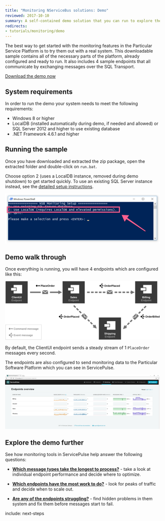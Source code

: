 ```yaml
---
title: "Monitoring NServiceBus solutions: Demo"
reviewed: 2017-10-10
summary: A self-contained demo solution that you can run to explore the monitoring features of the Particular Service Platform.
redirects:
- tutorials/monitoring/demo
---
```


The best way to get started with the monitoring features in the Particular Service Platform is to try them out with a real system. This downloadable sample contains all of the necessary parts of the platform, already configured and ready to run. It also includes 4 sample endpoints that all communicate by exchanging messages over the SQL Transport.

<div class="text-center inline-download hidden-xs"><a id='download-demo' href='https://github.com/particular/monitoringdemo/zipball/master' class="btn btn-primary btn-lg"><span class="glyphicon glyphicon-download-alt" aria-hidden="true"></span> Download the demo now</a>
</div>


## System requirements

In order to run the demo your system needs to meet the following requirements:

- Windows 8 or higher
- LocalDB (installed automatically during demo, if needed and allowed) or SQL Server 2012 and higher to use existing database
- .NET Framework 4.6.1 and higher

## Running the sample

Once you have downloaded and extracted the zip package, open the extracted folder and double-click on `run.bat`. 

Choose option 2 (uses a LocalDB instance, removed during demo shutdown) to get started quickly. To use an existing SQL Server instance instead, see the [detailed setup instructions](/walthrough-setup).

![Demo options](options.png "width=680")


## Demo walk through

Once everything is running, you will have 4 endpoints which are configured like this:

![Solution Diagram](diagram.svg "width=680")

By default, the ClientUI endpoint sends a steady stream of 1 `PlaceOrder` messages every second. 

The endpoints are also configured to send monitoring data to the Particular Software Platform which you can see in ServicePulse. 

![Service Pulse monitoring tab showing sample endpoints](servicepulse-monitoring-tab-sample-low-throughput.png)


## Explore the demo further

See how monitoring tools in ServicePulse help answer the following questions:

- **[Which message types take the longest to process?](walkthrough-1.md)** - take a look at individual endpoint performance and decide where to optimize.

- **[Which endpoints have the most work to do?](walkthrough-2.md)** - look for peaks of traffic and decide when to scale out. 

- **[Are any of the endpoints struggling?](walkthrough-3.md)** - find hidden problems in them system and fix them before messages start to fail.


include: next-steps
